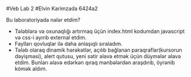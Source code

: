 #Veb Lab 2
#Elvin Karimzada 6424a2

Bu laboratoriyada nələr etdim?
 
 - Tələblərə və oxunaqlığı artırmaq üçün index.html kodumdan javascript və css-i ayırıb external etdim.
 - Faylları qovluqlar ilə daha anlaşıqlı sıraladım.
 - Tələb olaraq dinamik hərəkətlər, açılıb bağlanan paraqraflar(kursorun dəyişməsi), alert qutusu, yeni sətir əlavə etmək üçün düymələr əlavə etdim. Bunları əlavə edərkən qıraq mənbələrdən araşdırıb, öyrənib kömək aldım.